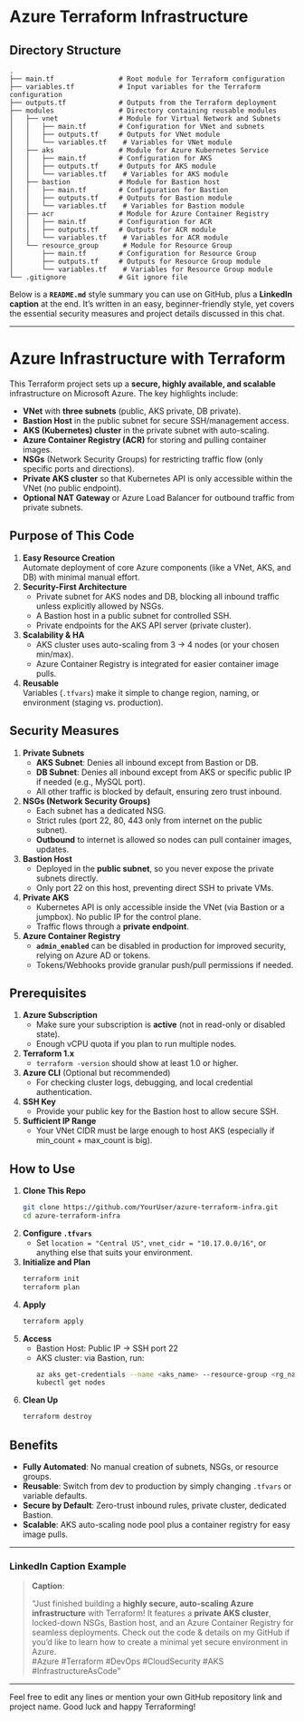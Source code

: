 # Azure Terraform Infrastructure

## Directory Structure
```
.
├── main.tf                # Root module for Terraform configuration
├── variables.tf           # Input variables for the Terraform configuration
├── outputs.tf             # Outputs from the Terraform deployment
├── modules                # Directory containing reusable modules
│   ├── vnet               # Module for Virtual Network and Subnets
│   │   ├── main.tf        # Configuration for VNet and subnets
│   │   ├── outputs.tf     # Outputs for VNet module
│   │   └── variables.tf    # Variables for VNet module
│   ├── aks                # Module for Azure Kubernetes Service
│   │   ├── main.tf        # Configuration for AKS
│   │   ├── outputs.tf     # Outputs for AKS module
│   │   └── variables.tf    # Variables for AKS module
│   ├── bastion            # Module for Bastion host
│   │   ├── main.tf        # Configuration for Bastion
│   │   ├── outputs.tf     # Outputs for Bastion module
│   │   └── variables.tf    # Variables for Bastion module
│   ├── acr                # Module for Azure Container Registry
│   │   ├── main.tf        # Configuration for ACR
│   │   ├── outputs.tf     # Outputs for ACR module
│   │   └── variables.tf    # Variables for ACR module
│   └── resource_group      # Module for Resource Group
│       ├── main.tf        # Configuration for Resource Group
│       ├── outputs.tf     # Outputs for Resource Group module
│       └── variables.tf    # Variables for Resource Group module
└── .gitignore             # Git ignore file
```

Below is a **`README.md`** style summary you can use on GitHub, plus a **LinkedIn caption** at the end. It’s written in an easy, beginner-friendly style, yet covers the essential security measures and project details discussed in this chat.

---

# **Azure Infrastructure with Terraform**

This Terraform project sets up a **secure, highly available, and scalable** infrastructure on Microsoft Azure. The key highlights include:

- **VNet** with **three subnets** (public, AKS private, DB private).
- **Bastion Host** in the public subnet for secure SSH/management access.
- **AKS (Kubernetes) cluster** in the private subnet with auto-scaling.
- **Azure Container Registry (ACR)** for storing and pulling container images.
- **NSGs** (Network Security Groups) for restricting traffic flow (only specific ports and directions).
- **Private AKS cluster** so that Kubernetes API is only accessible within the VNet (no public endpoint).
- **Optional NAT Gateway** or Azure Load Balancer for outbound traffic from private subnets.

## **Purpose of This Code**

1. **Easy Resource Creation**  
   Automate deployment of core Azure components (like a VNet, AKS, and DB) with minimal manual effort.  
2. **Security-First Architecture**  
   - Private subnet for AKS nodes and DB, blocking all inbound traffic unless explicitly allowed by NSGs.  
   - A Bastion host in a public subnet for controlled SSH.  
   - Private endpoints for the AKS API server (private cluster).  
3. **Scalability & HA**  
   - AKS cluster uses auto-scaling from 3 → 4 nodes (or your chosen min/max).  
   - Azure Container Registry is integrated for easier container image pulls.  
4. **Reusable**  
   Variables (`.tfvars`) make it simple to change region, naming, or environment (staging vs. production).

## **Security Measures**

1. **Private Subnets**  
   - **AKS Subnet**: Denies all inbound except from Bastion or DB.  
   - **DB Subnet**: Denies all inbound except from AKS or specific public IP if needed (e.g., MySQL port).  
   - All other traffic is blocked by default, ensuring zero trust inbound.
2. **NSGs (Network Security Groups)**  
   - Each subnet has a dedicated NSG.  
   - Strict rules (port 22, 80, 443 only from internet on the public subnet).  
   - **Outbound** to internet is allowed so nodes can pull container images, updates.  
3. **Bastion Host**  
   - Deployed in the **public subnet**, so you never expose the private subnets directly.  
   - Only port 22 on this host, preventing direct SSH to private VMs.  
4. **Private AKS**  
   - Kubernetes API is only accessible inside the VNet (via Bastion or a jumpbox). No public IP for the control plane.  
   - Traffic flows through a **private endpoint**.
5. **Azure Container Registry**  
   - **`admin_enabled`** can be disabled in production for improved security, relying on Azure AD or tokens.  
   - Tokens/Webhooks provide granular push/pull permissions if needed.

## **Prerequisites**

1. **Azure Subscription**  
   - Make sure your subscription is **active** (not in read-only or disabled state).  
   - Enough vCPU quota if you plan to run multiple nodes.
2. **Terraform 1.x**  
   - `terraform -version` should show at least 1.0 or higher.  
3. **Azure CLI** (Optional but recommended)  
   - For checking cluster logs, debugging, and local credential authentication.
4. **SSH Key**  
   - Provide your public key for the Bastion host to allow secure SSH.
5. **Sufficient IP Range**  
   - Your VNet CIDR must be large enough to host AKS (especially if min_count + max_count is big).

## **How to Use**

1. **Clone This Repo**  
   ```bash
   git clone https://github.com/YourUser/azure-terraform-infra.git
   cd azure-terraform-infra
   ```
2. **Configure `.tfvars`**  
   - Set `location = "Central US"`, `vnet_cidr = "10.17.0.0/16"`, or anything else that suits your environment.
3. **Initialize and Plan**  
   ```bash
   terraform init
   terraform plan
   ```
4. **Apply**  
   ```bash
   terraform apply
   ```
5. **Access**  
   - Bastion Host: Public IP → SSH port 22  
   - AKS cluster: via Bastion, run:
     ```bash
     az aks get-credentials --name <aks_name> --resource-group <rg_name>
     kubectl get nodes
     ```
6. **Clean Up**  
   ```bash
   terraform destroy
   ```

## **Benefits**

- **Fully Automated**: No manual creation of subnets, NSGs, or resource groups.  
- **Reusable**: Switch from dev to production by simply changing `.tfvars` or variable defaults.  
- **Secure by Default**: Zero-trust inbound rules, private cluster, dedicated Bastion.  
- **Scalable**: AKS auto-scaling node pool plus a container registry for easy image pulls.

---

### **LinkedIn Caption Example**

> **Caption**:  
> 
> “Just finished building a **highly secure, auto-scaling Azure infrastructure** with Terraform! It features a **private AKS cluster**, locked-down NSGs, Bastion host, and an Azure Container Registry for seamless deployments. Check out the code & details on my GitHub if you’d like to learn how to create a minimal yet secure environment in Azure.  
> #Azure #Terraform #DevOps #CloudSecurity #AKS #InfrastructureAsCode”

---

Feel free to edit any lines or mention your own GitHub repository link and project name. Good luck and happy Terraforming!

